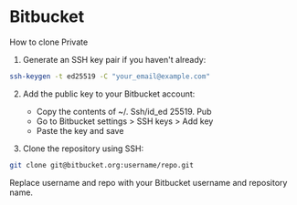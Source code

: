 # Bitbucket 
How to clone Private

1. Generate an SSH key pair if you haven't already:

```bash
ssh-keygen -t ed25519 -C "your_email@example.com"
```

2. Add the public key to your Bitbucket account:
   - Copy the contents of ~/. Ssh/id_ed 25519. Pub
   - Go to Bitbucket settings > SSH keys > Add key
   - Paste the key and save

3. Clone the repository using SSH:

```bash
git clone git@bitbucket.org:username/repo.git
```

Replace username and repo with your Bitbucket username and repository name.

